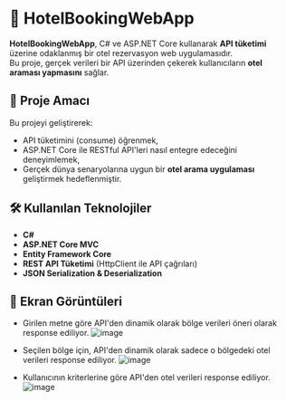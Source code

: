 # 🏨 HotelBookingWebApp  

**HotelBookingWebApp**, C# ve ASP.NET Core kullanarak **API tüketimi** üzerine odaklanmış bir otel rezervasyon web uygulamasıdır.  
Bu proje, gerçek verileri bir API üzerinden çekerek kullanıcıların **otel araması yapmasını** sağlar.  

## 🚀 Proje Amacı  
Bu projeyi geliştirerek:  
- API tüketimini (consume) öğrenmek,  
- ASP.NET Core ile RESTful API'leri nasıl entegre edeceğini deneyimlemek,  
- Gerçek dünya senaryolarına uygun bir **otel arama uygulaması** geliştirmek hedeflenmiştir.  

## 🛠 Kullanılan Teknolojiler  
- **C#**  
- **ASP.NET Core MVC**  
- **Entity Framework Core**  
- **REST API Tüketimi** (HttpClient ile API çağrıları)  
- **JSON Serialization & Deserialization**  

## 📸 Ekran Görüntüleri  

- Girilen metne göre API'den dinamik olarak bölge verileri öneri olarak response ediliyor.
![image](https://github.com/user-attachments/assets/6b5d3ea8-bc2c-47ce-a329-9786dfd0b824)

- Seçilen bölge için, API'den dinamik olarak sadece o bölgedeki otel verileri response ediliyor.
![image](https://github.com/user-attachments/assets/27b56e08-5b95-4d1f-99ba-14884b0038fe)

- Kullanıcının kriterlerine göre API'den otel verileri response ediliyor.
![image](https://github.com/user-attachments/assets/113cbc5b-2d0e-4bfa-aa3d-0ef2b2ad84db)



